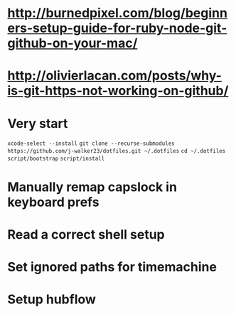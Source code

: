 <!-- # http://burnedpixel.com/blog/setting-up-git-and-github-on-your-mac/#keychainhelper -->
# http://burnedpixel.com/blog/beginners-setup-guide-for-ruby-node-git-github-on-your-mac/
# http://olivierlacan.com/posts/why-is-git-https-not-working-on-github/

# Very start
`xcode-select --install`
`git clone --recurse-submodules https://github.com/j-walker23/dotfiles.git ~/.dotfiles`
`cd ~/.dotfiles`
`script/bootstrap`
`script/install`

# Manually remap capslock in keyboard prefs
# Read a correct shell setup
# Set ignored paths for timemachine
# Setup hubflow
